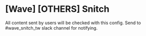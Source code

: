 # [Wave] [OTHERS] Snitch
All content sent by users will be checked with this config.
Send to #wave_snitch_tw slack channel for notifying.
